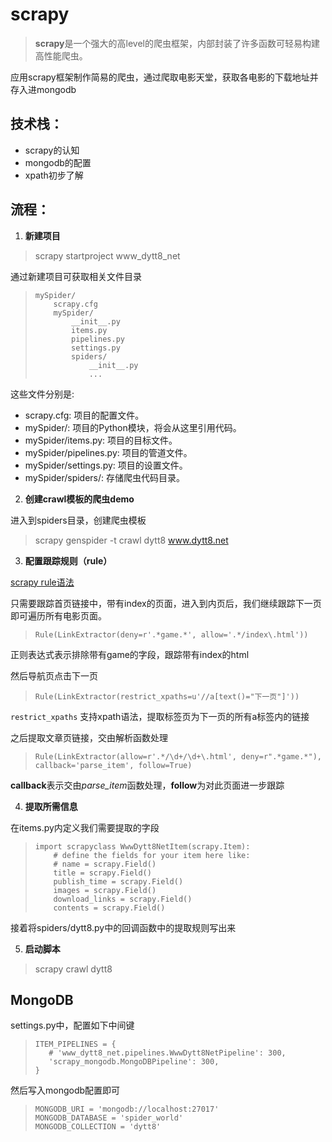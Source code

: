 # scrapy

> **scrapy**是一个强大的高level的爬虫框架，内部封装了许多函数可轻易构建高性能爬虫。

应用scrapy框架制作简易的爬虫，通过爬取电影天堂，获取各电影的下载地址并存入进mongodb

## 技术栈：

- scrapy的认知
- mongodb的配置
- xpath初步了解

## 流程：

1. **新建项目**

> scrapy startproject www_dytt8_net

通过新建项目可获取相关文件目录

> ```
> mySpider/
>     scrapy.cfg
>     mySpider/
>         __init__.py
>         items.py
>         pipelines.py
>         settings.py
>         spiders/
>             __init__.py
>             ...
> ```

这些文件分别是:

- scrapy.cfg: 项目的配置文件。
- mySpider/: 项目的Python模块，将会从这里引用代码。
- mySpider/items.py: 项目的目标文件。
- mySpider/pipelines.py: 项目的管道文件。
- mySpider/settings.py: 项目的设置文件。
- mySpider/spiders/: 存储爬虫代码目录。



2. **创建crawl模板的爬虫demo**

进入到spiders目录，创建爬虫模板

> scrapy genspider -t crawl dytt8 www.dytt8.net



3. **配置跟踪规则（rule）**

[scrapy rule语法](https://scrapy.readthedocs.io/en/latest/topics/link-extractors.html#module-scrapy.linkextractors.lxmlhtml)

只需要跟踪首页链接中，带有index的页面，进入到内页后，我们继续跟踪下一页即可遍历所有电影页面。

> ```
> Rule(LinkExtractor(deny=r'.*game.*', allow='.*/index\.html'))
> ```

正则表达式表示排除带有game的字段，跟踪带有index的html

然后导航页点击下一页

> ```
> Rule(LinkExtractor(restrict_xpaths=u'//a[text()="下一页"]'))
> ```

`restrict_xpaths` 支持xpath语法，提取标签页为下一页的所有a标签内的链接

之后提取文章页链接，交由解析函数处理

> ```
> Rule(LinkExtractor(allow=r'.*/\d+/\d+\.html', deny=r".*game.*"), callback='parse_item', follow=True)
> ```

**callback**表示交由*parse_item*函数处理，**follow**为对此页面进一步跟踪



4. **提取所需信息**

在items.py内定义我们需要提取的字段

> ```
> import scrapyclass WwwDytt8NetItem(scrapy.Item):
>     # define the fields for your item here like:
>     # name = scrapy.Field()
>     title = scrapy.Field()
>     publish_time = scrapy.Field()
>     images = scrapy.Field()
>     download_links = scrapy.Field()
>     contents = scrapy.Field()
> ```

接着将spiders/dytt8.py中的回调函数中的提取规则写出来



5. **启动脚本**

> scrapy crawl dytt8



## MongoDB

settings.py中，配置如下中间键

> ```
> ITEM_PIPELINES = {
>    # 'www_dytt8_net.pipelines.WwwDytt8NetPipeline': 300,
>    'scrapy_mongodb.MongoDBPipeline': 300,
> }
> ```

然后写入mongodb配置即可

> ```
> MONGODB_URI = 'mongodb://localhost:27017'
> MONGODB_DATABASE = 'spider_world'
> MONGODB_COLLECTION = 'dytt8'
> ```

